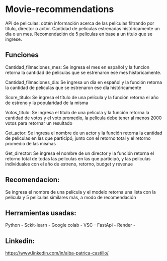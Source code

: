 # Movie-recommendations
API de peliculas: obtén información acerca de las películas filtrando por título, director o actor.
Cantidad de películas estrenadas históricamente un día o un mes.
Recomendación de 5 peliculas en base a un título que se ingrese.

## Funciones

Cantidad_filmaciones_mes: Se ingresa el mes en español y la funcion retorna la cantidad de peliculas que se estrenaron ese mes historicamente.

Cantidad_filmaciones_dia: Se ingresa un día en español y la función retorna la cantidad de películas que se estrenaron ese día históricamente

Score_titulo: Se ingresa el título de una película y la función retorna el año de estreno y la popularidad de la misma

Votos_titulo: Se ingresa el título de una película y la función retorna la cantidad de votos y el voto promedio, la película debe tener al menos 2000 votos para retornar un resultado

Get_actor: Se ingresa el nombre de un actor y la función retorna la cantidad de películas en las que participó, junto con el retorno total y el retorno promedio de las mismas

Get_director: Se ingresa el nombre de un director y la función retorna el retorno total de todas las películas en las que participó, y las películas individuales con el año de estreno, retorno, budget y revenue


## Recomendacion:
Se ingresa el nombre de una película y el modelo retorna una lista con la pelicula y 5 películas similares más, a modo de recomendación

## Herramientas usadas:
Python -
Sckit-learn -
Google colab -
VSC -
FastApi -
Render -

## Linkedin:
https://www.linkedin.com/in/alba-patrica-castillo/


